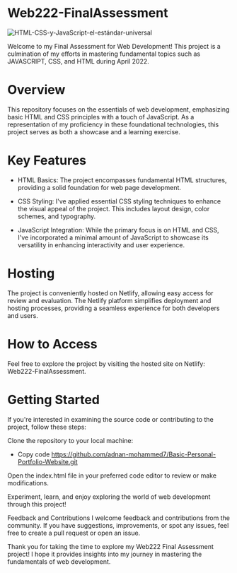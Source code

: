 # Web222-FinalAssessment

![HTML-CSS-y-JavaScript-el-estándar-universal](https://github.com/adnan-mohammed7/Basic-Personal-Portfolio-Website/assets/141707043/bb7bbe92-0f5e-417c-a9dc-b4ad200c2b6b)

Welcome to my Final Assessment for Web Development! This project is a culmination of my efforts in mastering fundamental topics such as JAVASCRIPT, CSS, and HTML during April 2022.

# Overview

This repository focuses on the essentials of web development, emphasizing basic HTML and CSS principles with a touch of JavaScript. As a representation of my proficiency in these foundational technologies, this project serves as both a showcase and a learning exercise.

# Key Features

* HTML Basics: The project encompasses fundamental HTML structures, providing a solid foundation for web page development.

* CSS Styling: I've applied essential CSS styling techniques to enhance the visual appeal of the project. This includes layout design, color schemes, and typography.

* JavaScript Integration: While the primary focus is on HTML and CSS, I've incorporated a minimal amount of JavaScript to showcase its versatility in enhancing interactivity and user experience.

# Hosting
The project is conveniently hosted on Netlify, allowing easy access for review and evaluation. The Netlify platform simplifies deployment and hosting processes, providing a seamless experience for both developers and users.

# How to Access
Feel free to explore the project by visiting the hosted site on Netlify: Web222-FinalAssessment.

# Getting Started
If you're interested in examining the source code or contributing to the project, follow these steps:

Clone the repository to your local machine:

* Copy code
https://github.com/adnan-mohammed7/Basic-Personal-Portfolio-Website.git

Open the index.html file in your preferred code editor to review or make modifications.

Experiment, learn, and enjoy exploring the world of web development through this project!

Feedback and Contributions
I welcome feedback and contributions from the community. If you have suggestions, improvements, or spot any issues, feel free to create a pull request or open an issue.

Thank you for taking the time to explore my Web222 Final Assessment project! I hope it provides insights into my journey in mastering the fundamentals of web development.
